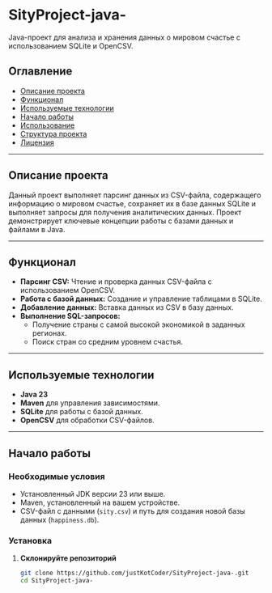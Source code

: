 # SityProject-java-

Java-проект для анализа и хранения данных о мировом счастье с использованием SQLite и OpenCSV.

## Оглавление

- [Описание проекта](#описание-проекта)
- [Функционал](#функционал)
- [Используемые технологии](#используемые-технологии)
- [Начало работы](#начало-работы)
- [Использование](#использование)
- [Структура проекта](#структура-проекта)
- [Лицензия](#лицензия)

---

## Описание проекта

Данный проект выполняет парсинг данных из CSV-файла, содержащего информацию о мировом счастье, сохраняет их в базе данных SQLite и выполняет запросы для получения аналитических данных. Проект демонстрирует ключевые концепции работы с базами данных и файлами в Java.

---

## Функционал

- **Парсинг CSV:** Чтение и проверка данных CSV-файла с использованием OpenCSV.
- **Работа с базой данных:** Создание и управление таблицами в SQLite.
- **Добавление данных:** Вставка данных из CSV в базу данных.
- **Выполнение SQL-запросов:** 
  - Получение страны с самой высокой экономикой в заданных регионах.
  - Поиск стран со средним уровнем счастья.

---

## Используемые технологии

- **Java 23**  
- **Maven** для управления зависимостями.  
- **SQLite** для работы с базой данных.  
- **OpenCSV** для обработки CSV-файлов.  

---

## Начало работы

### Необходимые условия

- Установленный JDK версии 23 или выше.
- Maven, установленный на вашем устройстве.
- CSV-файл с данными (`sity.csv`) и путь для создания новой базы данных (`happiness.db`).

### Установка

1. **Склонируйте репозиторий**
   ```bash
   git clone https://github.com/justKotCoder/SityProject-java-.git
   cd SityProject-java-

